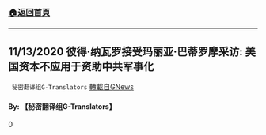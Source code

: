###  [:house:返回首頁](https://github.com/ourhimalayas/txt)
---

## 11/13/2020 彼得·纳瓦罗接受玛丽亚·巴蒂罗摩采访: 美国资本不应用于资助中共军事化
` 秘密翻译组G-Translators` [轉載自GNews](https://gnews.org/zh-hans/560733/)

#### **By: 【秘密翻译组G-Translators】**

0
